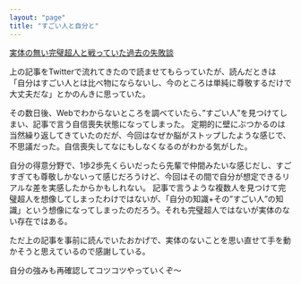 ```yaml
---
layout: "page"
title: "すごい人と自分と"
---
```

[実体の無い完璧超人と戦っていた過去の失敗談](http://satoru-takeuchi.hatenablog.com/entry/2020/02/17/185502)

上の記事をTwitterで流れてきたので読ませてもらっていたが、読んだときは「自分はすごい人とは比べ物にならないし、今のところは単純に尊敬するだけで大丈夫だな」とかのんきに思っていた。

その数日後、Webでわからないところを調べていたら、”すごい人”を見つけてしまい、記事で言う自信喪失状態になってしまった。
定期的に壁にぶつかるのは当然繰り返してきていたのだが、今回はなぜか脳がストップしたような感じで、不思議だった。自信喪失してなにもしなくなるのがわかる気がした。

自分の得意分野で、1歩2歩先くらいだったら先輩で仲間みたいな感じだし、すごすぎても尊敬しかないって感じだろうけど、今回はその間で自分が想定できるリアルな差を実感したからかもしれない。
記事で言うような複数人を見つけて完璧超人を想像してしまったわけではないが、「自分の知識+その”すごい人”の知識」という想像になってしまったのだろう。それも完璧超人ではないが実体のない存在ではある。

ただ上の記事を事前に読んでいたおかげで、実体のないことを思い直せて手を動かそうと思えているので感謝している。

自分の強みも再確認してコツコツやっていくぞ〜